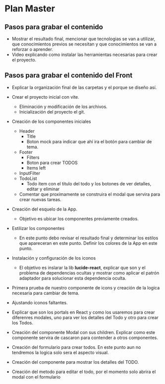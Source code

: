 # Plan Master

## Pasos para grabar el contenido

- Mostrar el resultado final, mencionar que tecnologias se van a utilizar, que conocimientos previos se necesitan y que conocimientos se van a reforzar o aprender.
- Video explicando como instalar las herramientas necesarias para crear el proyecto.

## Pasos para grabar el contenido del Front

- Explicar la organización final de las carpetas y el porque se diseño así.

- Crear el proyecto inicial con vite.

  - Eliminación y modificación de los archivos.
  - Inicialización del proyecto el git.

- Creación de los componentes iniciales

  - Header
    - Title
    - Boton mock para indicar que ahí ira el botón para cambiar de tema.
  - Footer
    - Filters
    - Boton para crear TODOS
    - Items left
  - InputFilter
  - TodoList
    - Todo item con el titulo del todo y los botones de ver detalles, editar y eliminar
  - Comentar que proximamente se construira el modal que servira para crear nuevas tareas.

- Creación del esquelo de la App.

  - Objetivo es ubicar los componentes previamente creados.

- Estilizar los componentes

  - En este punto debo revisar el resultado final y determinar los estilos que apareceran en este punto. Definir los colores de la App en este punto.

- Instalación y configuración de los iconos

  - El objetivo es inslarar la lib **lucide-react**, explicar que son y el problema de dependencias ocultas y mostrar como aplicar el patrón adaptador para solucionar esta dependencia oculta.

- Primera prueba de nuestro componente de icons y creación de la logica necesaria para cambiar de tema.

- Ajustando iconos faltantes.

- Explicar que son los portals en React y como los usaremos para crear diferenres modales, uno para ver los detalles del Todo y otro para crear los Todos.

- Creación del componente Modal con sus children. Explicar como este componente servira de cascaron para contender a otros componentes.

- Creación del formulario para crear todos. En este punto aun no tendremos la logica solo sera el aspecto visual.

- Creación del componente para mostrar los detalles del TODO.

- Creación del metodo para editar el todo, por el momento solo abrira el modal con el formulario
